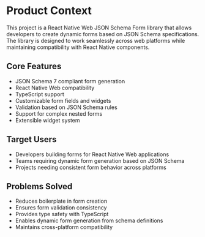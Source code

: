 # Product Context

This project is a React Native Web JSON Schema Form library that allows developers to create dynamic forms based on JSON Schema specifications. The library is designed to work seamlessly across web platforms while maintaining compatibility with React Native components.

## Core Features
- JSON Schema 7 compliant form generation
- React Native Web compatibility
- TypeScript support
- Customizable form fields and widgets
- Validation based on JSON Schema rules
- Support for complex nested forms
- Extensible widget system

## Target Users
- Developers building forms for React Native Web applications
- Teams requiring dynamic form generation based on JSON Schema
- Projects needing consistent form behavior across platforms

## Problems Solved
- Reduces boilerplate in form creation
- Ensures form validation consistency
- Provides type safety with TypeScript
- Enables dynamic form generation from schema definitions
- Maintains cross-platform compatibility
